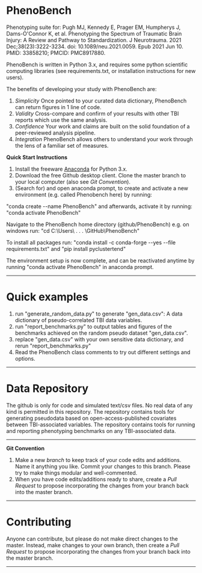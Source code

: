 # PhenoBench

Phenotyping suite for:
Pugh MJ, Kennedy E, Prager EM, Humpherys J, Dams-O'Connor K, et al. Phenotyping the Spectrum of Traumatic Brain Injury: A Review and Pathway to Standardization. J Neurotrauma. 2021 Dec;38(23):3222-3234. doi: 10.1089/neu.2021.0059. Epub 2021 Jun 10. PMID: 33858210; PMCID: PMC8917880.

PhenoBench is written in Python 3.x, and requires some python scientific computing libraries (see requirements.txt, or installation instructions for new users).

The benefits of developing your study with PhenoBench are:
1. *Simplicity* Once pointed to your curated data dictionary, PhenoBench can return figures in 1 line of code.
2. *Validity* Cross-compare and confirm of your results with other TBI reports which use the same analysis.
3. *Confidence* Your work and claims are built on the solid foundation of a peer-reviewed analysis pipeline.
4. *Integration* PhenoBench allows others to understand your work through the lens of a familiar set of measures.

**Quick Start Instructions**

1. Install the freeware [Anaconda](https://www.anaconda.com/download/?lang=en-us) for Python 3.x.
2. Download the free Github desktop client. Clone the master branch to your local computer (also see *Git Convention*).
3. (Search for) and open anaconda prompt, to create and activate a new environment (e.g. called Phenobench here) by running: 

"conda create --name PhenoBench" and afterwards, activate it by running: "conda activate PhenoBench"

Navigate to the PhenoBench home directory (github/PhenoBench) e.g. on windows run: "cd C:\Users\ . . . \GitHub\PhenoBench"

To install all packages run: "conda install -c conda-forge --yes --file requirements.txt" and "pip install pyclustertend"

The environment setup is now complete, and can be reactivated anytime by running "conda activate PhenoBench" in anaconda prompt.

------

# Quick examples

1. run "generate_random_data.py" to generate "gen_data.csv": A data dictionary of pseudo-correlated TBI data variables.
2. run "report_benchmarks.py" to output tables and figures of the benchmarks achieved on the random pseudo dataset "gen_data.csv".
3. replace "gen_data.csv" with your own sensitive data dictionary, and rerun "report_benchmarks.py"
4. Read the PhenoBench class comments to try out different settings and options.
------

# Data Repository

The github is only for code and simulated text/csv files. 
No real data of any kind is permitted in this repository.
The repository contains tools for generating pseudodata based on open-access-published covariates between TBI-associated variables.
The repository contains tools for running and reporting phenotyping benchmarks on any TBI-associated data.

------

**Git Convention**

1. Make a new *branch* to keep track of your code edits and additions. Name it anything you like. Commit your changes to this branch. Please try to make things modular and well-commented.
2. When you have code edits/additions ready to share, create a *Pull Request* to propose incorporating the changes from your branch back into the master branch.

------

# Contributing

Anyone can contribute, but please do not make direct changes to the master. Instead, make changes to your own branch, then create a *Pull Request* to propose incorporating the changes from your branch back into the master branch.

------
